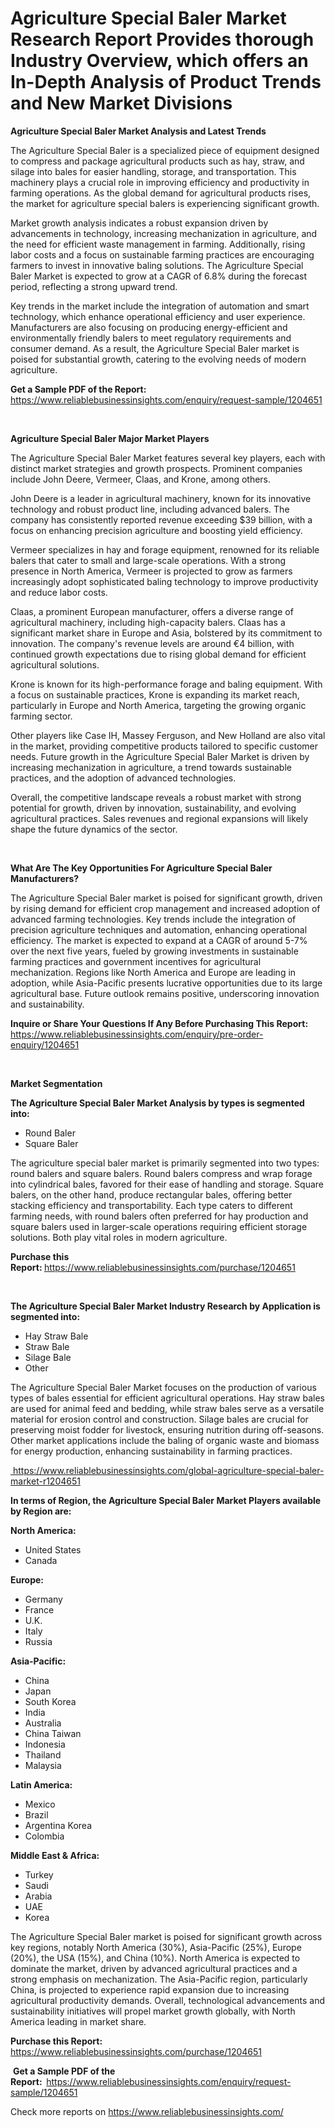 <p><h1>Agriculture Special Baler Market Research Report Provides thorough Industry Overview, which offers an In-Depth Analysis of Product Trends and New Market Divisions</h1></p><p><strong>Agriculture Special Baler Market Analysis and Latest Trends</strong></p>
<p><p>The Agriculture Special Baler is a specialized piece of equipment designed to compress and package agricultural products such as hay, straw, and silage into bales for easier handling, storage, and transportation. This machinery plays a crucial role in improving efficiency and productivity in farming operations. As the global demand for agricultural products rises, the market for agriculture special balers is experiencing significant growth.</p><p>Market growth analysis indicates a robust expansion driven by advancements in technology, increasing mechanization in agriculture, and the need for efficient waste management in farming. Additionally, rising labor costs and a focus on sustainable farming practices are encouraging farmers to invest in innovative baling solutions. The Agriculture Special Baler Market is expected to grow at a CAGR of 6.8% during the forecast period, reflecting a strong upward trend.</p><p>Key trends in the market include the integration of automation and smart technology, which enhance operational efficiency and user experience. Manufacturers are also focusing on producing energy-efficient and environmentally friendly balers to meet regulatory requirements and consumer demand. As a result, the Agriculture Special Baler market is poised for substantial growth, catering to the evolving needs of modern agriculture.</p></p>
<p><strong>Get a Sample PDF of the Report:&nbsp;</strong> <a href="https://www.reliablebusinessinsights.com/enquiry/request-sample/1204651?utm_campaign=3276&utm_medium=2&utm_source=Github&utm_content=ia&utm_term=26032025&utm_id=agriculture-special-baler">https://www.reliablebusinessinsights.com/enquiry/request-sample/1204651</a></p>
<p>&nbsp;</p>
<p><strong>Agriculture Special Baler Major Market Players</strong></p>
<p><p>The Agriculture Special Baler Market features several key players, each with distinct market strategies and growth prospects. Prominent companies include John Deere, Vermeer, Claas, and Krone, among others.</p><p>John Deere is a leader in agricultural machinery, known for its innovative technology and robust product line, including advanced balers. The company has consistently reported revenue exceeding $39 billion, with a focus on enhancing precision agriculture and boosting yield efficiency.</p><p>Vermeer specializes in hay and forage equipment, renowned for its reliable balers that cater to small and large-scale operations. With a strong presence in North America, Vermeer is projected to grow as farmers increasingly adopt sophisticated baling technology to improve productivity and reduce labor costs.</p><p>Claas, a prominent European manufacturer, offers a diverse range of agricultural machinery, including high-capacity balers. Claas has a significant market share in Europe and Asia, bolstered by its commitment to innovation. The company's revenue levels are around €4 billion, with continued growth expectations due to rising global demand for efficient agricultural solutions.</p><p>Krone is known for its high-performance forage and baling equipment. With a focus on sustainable practices, Krone is expanding its market reach, particularly in Europe and North America, targeting the growing organic farming sector.</p><p>Other players like Case IH, Massey Ferguson, and New Holland are also vital in the market, providing competitive products tailored to specific customer needs. Future growth in the Agriculture Special Baler Market is driven by increasing mechanization in agriculture, a trend towards sustainable practices, and the adoption of advanced technologies.</p><p>Overall, the competitive landscape reveals a robust market with strong potential for growth, driven by innovation, sustainability, and evolving agricultural practices. Sales revenues and regional expansions will likely shape the future dynamics of the sector.</p></p>
<p>&nbsp;</p>
<p><strong>What Are The Key Opportunities For Agriculture Special Baler Manufacturers?</strong></p>
<p><p>The Agriculture Special Baler market is poised for significant growth, driven by rising demand for efficient crop management and increased adoption of advanced farming technologies. Key trends include the integration of precision agriculture techniques and automation, enhancing operational efficiency. The market is expected to expand at a CAGR of around 5-7% over the next five years, fueled by growing investments in sustainable farming practices and government incentives for agricultural mechanization. Regions like North America and Europe are leading in adoption, while Asia-Pacific presents lucrative opportunities due to its large agricultural base. Future outlook remains positive, underscoring innovation and sustainability.</p></p>
<p><strong>Inquire or Share Your Questions If Any Before Purchasing This Report:</strong> <a href="https://www.reliablebusinessinsights.com/enquiry/pre-order-enquiry/1204651?utm_campaign=3276&utm_medium=2&utm_source=Github&utm_content=ia&utm_term=26032025&utm_id=agriculture-special-baler">https://www.reliablebusinessinsights.com/enquiry/pre-order-enquiry/1204651</a></p>
<p>&nbsp;</p>
<p><strong>Market Segmentation</strong></p>
<p><strong>The Agriculture Special Baler Market Analysis by types is segmented into:</strong></p>
<p><ul><li>Round Baler</li><li>Square Baler</li></ul></p>
<p><p>The agriculture special baler market is primarily segmented into two types: round balers and square balers. Round balers compress and wrap forage into cylindrical bales, favored for their ease of handling and storage. Square balers, on the other hand, produce rectangular bales, offering better stacking efficiency and transportability. Each type caters to different farming needs, with round balers often preferred for hay production and square balers used in larger-scale operations requiring efficient storage solutions. Both play vital roles in modern agriculture.</p></p>
<p><strong>Purchase this Report:&nbsp;</strong><a href="https://www.reliablebusinessinsights.com/purchase/1204651?utm_campaign=3276&utm_medium=2&utm_source=Github&utm_content=ia&utm_term=26032025&utm_id=agriculture-special-baler">https://www.reliablebusinessinsights.com/purchase/1204651</a></p>
<p>&nbsp;</p>
<p><strong>The Agriculture Special Baler Market Industry Research by Application is segmented into:</strong></p>
<p><ul><li>Hay Straw Bale</li><li>Straw Bale</li><li>Silage Bale</li><li>Other</li></ul></p>
<p><p>The Agriculture Special Baler Market focuses on the production of various types of bales essential for efficient agricultural operations. Hay straw bales are used for animal feed and bedding, while straw bales serve as a versatile material for erosion control and construction. Silage bales are crucial for preserving moist fodder for livestock, ensuring nutrition during off-seasons. Other market applications include the baling of organic waste and biomass for energy production, enhancing sustainability in farming practices.</p></p>
<p><a href="https://www.reliablebusinessinsights.com/global-agriculture-special-baler-market-r1204651?utm_campaign=3276&utm_medium=2&utm_source=Github&utm_content=ia&utm_term=26032025&utm_id=agriculture-special-baler">&nbsp;https://www.reliablebusinessinsights.com/global-agriculture-special-baler-market-r1204651</a></p>
<p><strong>In terms of Region, the Agriculture Special Baler Market Players available by Region are:</strong></p>
<p>
    <p> <strong> North America: </strong>
        <ul>
            <li>United States</li>
            <li>Canada</li>
        </ul>
        </p> 
    <p> <strong> Europe: </strong>
        <ul>
            <li>Germany</li>
            <li>France</li>
            <li>U.K.</li>
            <li>Italy</li>
            <li>Russia</li>
        </ul>
        </p> 
    <p> <strong> Asia-Pacific: </strong>
        <ul>
            <li>China</li>
            <li>Japan</li>
            <li>South Korea</li>
            <li>India</li>
            <li>Australia</li>
            <li>China Taiwan</li>
            <li>Indonesia</li>
            <li>Thailand</li>
            <li>Malaysia</li>
        </ul>
        </p> 
    <p> <strong> Latin America: </strong>
        <ul>
            <li>Mexico</li>
            <li>Brazil</li>
            <li>Argentina Korea</li>
            <li>Colombia</li>
        </ul>
        </p> 
    <p> <strong> Middle East & Africa: </strong>
        <ul>
            <li>Turkey</li>
            <li>Saudi</li>
            <li>Arabia</li>
            <li>UAE</li>
            <li>Korea</li>
        </ul>
    </p>
    </p>
<p><p>The Agriculture Special Baler market is poised for significant growth across key regions, notably North America (30%), Asia-Pacific (25%), Europe (20%), the USA (15%), and China (10%). North America is expected to dominate the market, driven by advanced agricultural practices and a strong emphasis on mechanization. The Asia-Pacific region, particularly China, is projected to experience rapid expansion due to increasing agricultural productivity demands. Overall, technological advancements and sustainability initiatives will propel market growth globally, with North America leading in market share.</p></p>
<p><strong>Purchase this Report: </strong><a href="https://www.reliablebusinessinsights.com/purchase/1204651?utm_campaign=3276&utm_medium=2&utm_source=Github&utm_content=ia&utm_term=26032025&utm_id=agriculture-special-baler">https://www.reliablebusinessinsights.com/purchase/1204651</a></p>
<p>&nbsp;<strong>Get a Sample PDF of the Report:&nbsp;&nbsp;</strong><a href="https://www.reliablebusinessinsights.com/enquiry/request-sample/1204651?utm_campaign=3276&utm_medium=2&utm_source=Github&utm_content=ia&utm_term=26032025&utm_id=agriculture-special-baler">https://www.reliablebusinessinsights.com/enquiry/request-sample/1204651</a></p>
<p><strong></strong></p>
<p>Check more reports on <a href="https://www.reliablebusinessinsights.com/?utm_campaign=3276&utm_medium=2&utm_source=Github&utm_content=ia&utm_term=26032025&utm_id=agriculture-special-baler">https://www.reliablebusinessinsights.com/</a></p>